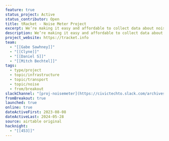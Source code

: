 ```yaml
---
feature: true
status_project: Active
status_contributor: Open
title: tRacket - Noise Meter Project
excerpt: We’re making it easy and affordable to collect data about noise
description: We’re making it easy and affordable to collect data about noise
project_website: https://tracket.info
team:
  - "[[Gabe Sawhney]]"
  - "[[Clyne]]"
  - "[[Daniel S]]"
  - "[[Mitch Bechtel]]"
tags:
  - type/project
  - topic/infrastructure
  - topic/transport
  - topic/noise
  - from/breakout
slackChannel: "[proj-noisemeter](https://civictechto.slack.com/archives/C05LHL4L8MD)"
fromBreakout: true
launched: true
online: true
dateActiveFirst: 2023-08-08
dateActiveLast: 2024-05-28
source: airtable original
hacknight:
  - "[[453]]"
---
```

